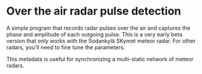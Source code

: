 # Over the air radar pulse detection

A simple program that records radar pulses over the air and captures the phase and amplitude of each outgoing pulse. This is a very early beta version that only works with the Sodankylä SKymet meteor radar. For other radars, you'll need to fine tune the parameters. 

This metadata is useful for synchronizing a multi-static network of meteor radars. 
